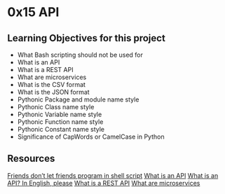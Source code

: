 # 0x15 API
## Learning Objectives for this project
* What Bash scripting should not be used for
* What is an API
* What is a REST API
* What are microservices
* What is the CSV format
* What is the JSON format
* Pythonic Package and module name style
* Pythonic Class name style
* Pythonic Variable name style
* Pythonic Function name style
* Pythonic Constant name style
* Significance of CapWords or CamelCase in Python

## Resources
[Friends don’t let friends program in shell script](https://www.turnkeylinux.org/blog/friends-dont-let-friends-program-shell-script)
[What is an API](https://www.webopedia.com/TERM/A/API.html)
[What is an API? In English, please](https://www.freecodecamp.org/news/what-is-an-api-in-english-please-b880a3214a82/)
[What is a REST API](https://www.sitepoint.com/developers-rest-api/)
[What are microservices](https://smartbear.com/solutions/microservices/)